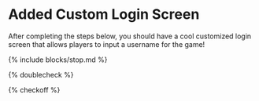 # Added Custom Login Screen

After completing the steps below, you should have a cool customized login screen that allows players to input a username for the game!

{% include blocks/stop.md %}

{% doublecheck %}

{% checkoff %}
